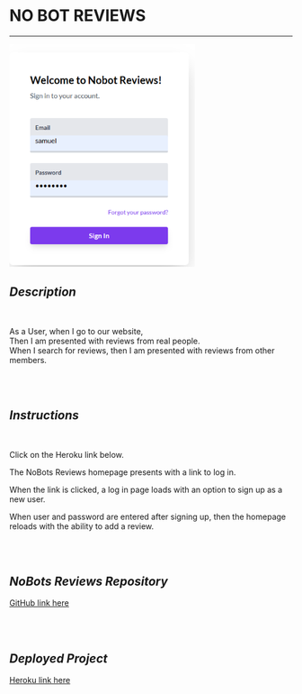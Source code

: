 # **NO BOT REVIEWS**
  


---





![Login Page image](/Login.png) 


  


  

## *Description*  
<br>

As a User, when I go to our website,  
Then I am presented with reviews from real people.  
When I search for reviews, then I am presented with reviews from other members.


<br> 
<br>

## *Instructions*  
<br>

Click on the Heroku link below.  

The NoBots Reviews homepage presents with a link to log in.  

When the link is clicked, a log in page loads with an option to sign up as a new user.  

When user and password are entered after signing up, then the homepage reloads with the ability to add a review.  

<br>
<br>

## *NoBots Reviews Repository*  
[GitHub link here](https://github.com/Willisson7/NoBot-Reviews) 

<br>
<br>

## *Deployed Project*  
[Heroku link here](https://NoBot-Reviews.herokuapp.com/notes)

    



















